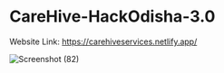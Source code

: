 # CareHive-HackOdisha-3.0

Website Link: https://carehiveservices.netlify.app/

![Screenshot (82)](https://github.com/Pritam32/CareHive-HackOdisha-3.0/assets/95869177/77879b69-80ca-473a-97b1-3b4d472a6af9)
